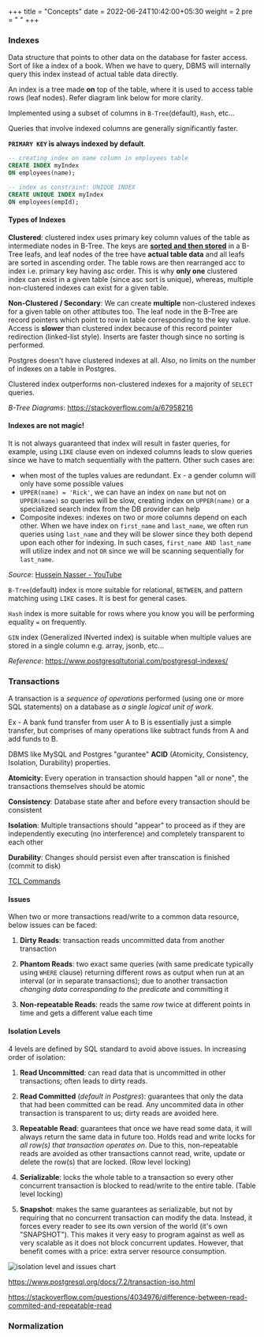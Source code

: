 +++
title = "Concepts"
date =  2022-06-24T10:42:00+05:30
weight = 2
pre = "<i class='fas fa-pen' style='color: white'></i> "
+++

### Indexes
Data structure that points to other data on the database for faster access. Sort of like a index of a book. When we have to query, DBMS will internally query this index instead of actual table data directly.

An index is a tree made **on** top of the table, where it is used to access table rows (leaf nodes). Refer diagram link below for more clarity.

Implemented using a subset of columns in `B-Tree`(default), `Hash`, etc...

Queries that involve indexed columns are generally significantly faster.

**`PRIMARY KEY` is always indexed by default**.

```sql
-- creating index on name column in employees table
CREATE INDEX myIndex 
ON employees(name);

-- index as constraint: UNIQUE INDEX
CREATE UNIQUE INDEX myIndex
ON employees(empId);
```

#### Types of Indexes

**Clustered**: clustered index uses primary key column values of the table as intermediate nodes in B-Tree. The keys are [**sorted and then stored**](https://docs.microsoft.com/en-us/sql/relational-databases/indexes/clustered-and-nonclustered-indexes-described?view=sql-server-ver16#:~:text=Clustered%20indexes%20sort%20and%20store%20the%20data%20rows%20in%20the%20table%20or%20view%20based%20on%20their%20key%20values) in a B-Tree leafs, and leaf nodes of the tree have **actual table data** and all leafs are sorted in ascending order. The table rows are then rearranged acc to index i.e. primary key having asc order. This is why **only one** clustered index can exist in a given table (since asc sort is unique), whereas, multiple non-clustered indexes can exist for a given table.

**Non-Clustered / Secondary**: We can create **multiple** non-clustered indexes for a given table on other attibutes too. The leaf node in the B-Tree are record pointers which point to row in table corresponding to the key value. Access is **slower** than clustered index because of this record pointer redirection (linked-list style). Inserts are faster though since no sorting is performed.

Postgres doesn't have clustered indexes at all. Also, no limits on the number of indexes on a table in Postgres.

Clustered index outperforms non-clustered indexes for a majority of `SELECT` queries.

_B-Tree Diagrams_: https://stackoverflow.com/a/67958216

#### Indexes are not magic!
It is not always guaranteed that index will result in faster queries, for example, using `LIKE` clause even on indexed columns leads to slow queries since we have to match sequentially with the pattern. Other such cases are:

- when most of the tuples values are redundant. Ex - a gender column will only have some possible values
- `UPPER(name) = 'Rick'`, we can have an index on `name` but not on `UPPER(name)` so queries will be slow, creating index on `UPPER(name)` or a specialized search index from the DB provider can help
- Composite indexes: indexes on two or more columns depend on each other. When we have index on `first_name` and `last_name`, we often run queries using `last_name` and they will be slower since they both depend upon each other for indexing. In such cases, `first_name AND last_name` will utilize index and not `OR` since we will be scanning sequentially for `last_name`.

_Source_: [Hussein Nasser - YouTube](https://youtu.be/oebtXK16WuU)

`B-Tree`(default) index is more suitable for relational, `BETWEEN`, and pattern matching using `LIKE` cases. It is best for general cases.

`Hash` index is more suitable for rows where you know you will be performing equality `=` on frequently.

`GIN` index (Generalized INverted index) is suitable when multiple values are stored in a single column e.g. array, jsonb, etc... 

_Reference_: https://www.postgresqltutorial.com/postgresql-indexes/



### Transactions
A transaction is a _sequence of operations_ performed (using one or more SQL statements) on a database as _a single logical unit of work_.

Ex - A bank fund transfer from user A to B is essentially just a simple transfer, but comprises of many operations like subtract funds from A and add funds to B.

DBMS like MySQL and Postgres "gurantee" **ACID** (Atomicity, Consistency, Isolation, Durability) properties.

**Atomicity**: Every operation in transaction should happen "all or none", the transactions themselves should be atomic

**Consistency**: Database state after and before every transaction should be consistent

**Isolation**: Multiple transactions should "appear" to proceed as if they are independently executing (no interference) and completely transparent to each other

**Durability**: Changes should persist even after transcation is finished (commit to disk)

[TCL Commands](/db/rdbms/mysql/#tcl)

#### Issues
When two or more transactions read/write to a common data resource, below issues can be faced:

1. **Dirty Reads**: transaction reads uncommitted data from another transaction

2. **Phantom Reads**: two exact same queries (with same predicate typically using `WHERE` clause) returning different rows as output when run at an interval (or in separate transactions); due to another transaction _changing data corresponding to the predicate_ and committing it

3. **Non-repeatable Reads**: reads the same _row_ twice at different points in time and gets a different value each time

#### Isolation Levels

4 levels are defined by SQL standard to avoid above issues. In increasing order of isolation:

1. **Read Uncommitted**: can read data that is uncommitted in other transactions; often leads to dirty reads.

2. **Read Committed** (_default in Postgres_): guarantees that only the data that had been committed can be read. Any uncommited data in other transaction is transparent to us; dirty reads are avoided here.

3. **Repeatable Read**: guarantees that once we have read some data, it will always return the same data in future too. Holds read and write locks for _all row(s) that transaction operates on_. Due to this, non-repeatable reads are avoided as other transactions cannot read, write, update or delete the row(s) that are locked. (Row level locking)

4. **Serializable**: locks the whole table to a transaction so every other concurrent transaction is blocked to read/write to the entire table. (Table level locking)

5. **Snapshot**: makes the same guarantees as serializable, but not by requiring that no concurrent transaction can modify the data. Instead, it forces every reader to see its own version of the world (it's own "SNAPSHOT"). This makes it very easy to program against as well as very scalable as it does not block concurrent updates. However, that benefit comes with a price: extra server resource consumption.

![isolation level and issues chart](https://i.imgur.com/PZfvE7t.png)

https://www.postgresql.org/docs/7.2/transaction-iso.html

https://stackoverflow.com/questions/4034976/difference-between-read-commited-and-repeatable-read


### Normalization

